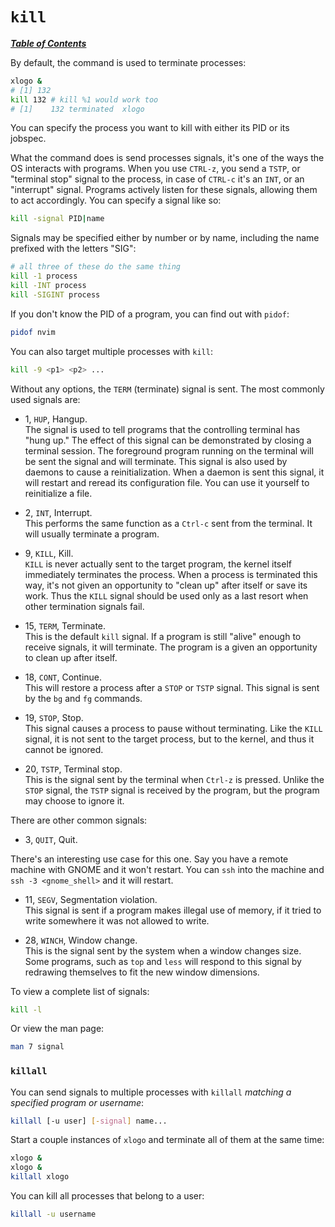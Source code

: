 # `kill`

[***Table of Contents***](/README.md)

By default, the command is used to terminate processes:

```bash
xlogo &
# [1] 132
kill 132 # kill %1 would work too
# [1]    132 terminated  xlogo
```

You can specify the process you want to kill with either its PID or its
jobspec.

What the command does is send processes signals, it's one of the ways the OS
interacts with programs. When you use `CTRL-z`, you send a `TSTP`, or "terminal
stop" signal to the process, in case of `CTRL-c` it's an `INT`, or an
"interrupt" signal. Programs actively listen for these signals, allowing them
to act accordingly. You can specify a signal like so:

```bash
kill -signal PID|name
```

Signals may be specified either by number or by name, including the name
prefixed with the letters "SIG":

```bash
# all three of these do the same thing
kill -1 process
kill -INT process
kill -SIGINT process
```

If you don't know the PID of a program, you can find out with `pidof`:

```bash
pidof nvim
```

You can also target multiple processes with `kill`:

```bash
kill -9 <p1> <p2> ...
```

Without any options, the `TERM` (terminate) signal is sent. The most commonly
used signals are:

- 1, `HUP`, Hangup.  
  The signal is used to tell programs that the controlling terminal has "hung
  up." The effect of this signal can be demonstrated by closing a terminal
  session. The foreground program running on the terminal will be sent the
  signal and will terminate. This signal is also used by daemons to cause a
  reinitialization. When a daemon is sent this signal, it will restart and
  reread its configuration file. You can use it yourself to reinitialize a
  file.

- 2, `INT`, Interrupt.  
  This performs the same function as a `Ctrl-c` sent from the terminal. It will
  usually terminate a program.

- 9, `KILL`, Kill.  
  `KILL` is never actually sent to the target program, the kernel itself
  immediately terminates the process. When a process is terminated this way,
  it's not given an opportunity to "clean up" after itself or save its work.
  Thus the `KILL` signal should be used only as a last resort when other
  termination signals fail.

- 15, `TERM`, Terminate.  
  This is the default `kill` signal. If a program is still "alive" enough to
  receive signals, it will terminate. The program is a given an opportunity to 
  clean up after itself.

- 18, `CONT`, Continue.  
  This will restore a process after a `STOP` or `TSTP` signal. This signal is
  sent by the `bg` and `fg` commands.

- 19, `STOP`, Stop.  
  This signal causes a process to pause without terminating. Like the `KILL`
  signal, it is not sent to the target process, but to the kernel, and thus it 
  cannot be ignored.

- 20, `TSTP`, Terminal stop.  
  This is the signal sent by the terminal when `Ctrl-z` is pressed. Unlike the
  `STOP` signal, the `TSTP` signal is received by the program, but the program
  may choose to ignore it.

There are other common signals:

- 3, `QUIT`, Quit.

There's an interesting use case for this one. Say you have a remote machine
with GNOME and it won't restart. You can `ssh` into the machine and `ssh -3
<gnome_shell>` and it will restart.

- 11, `SEGV`, Segmentation violation.  
  This signal is sent if a program makes illegal use of memory, if it tried to
  write somewhere it was not allowed to write.

- 28, `WINCH`, Window change.  
  This is the signal sent by the system when a window changes size. Some
  programs, such as `top` and `less` will respond to this signal by redrawing
  themselves to fit the new window dimensions.

To view a complete list of signals:

```bash
kill -l
```

Or view the man page:

```bash
man 7 signal
```

### `killall`

You can send signals to multiple processes with `killall` *matching a specified
program or username*:

```bash
killall [-u user] [-signal] name...
```

Start a couple instances of `xlogo` and terminate all of them at the same time:

```bash
xlogo &
xlogo &
killall xlogo
```

You can kill all processes that belong to a user:

```bash
killall -u username
```
